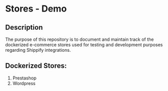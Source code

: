 # Stores - Demo

##  Description

The purpose of this repository is to document and maintain track of the dockerized e-commerce stores used for testing and development purposes regarding Shippify integrations.

## Dockerized Stores:

1. Prestashop
2. Wordpress

